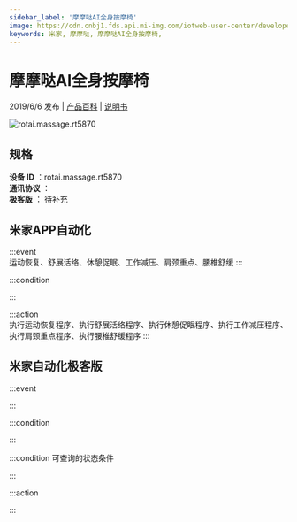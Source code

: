 ```yaml
---
sidebar_label: '摩摩哒AI全身按摩椅'
image: https://cdn.cnbj1.fds.api.mi-img.com/iotweb-user-center/developer_1679047613019uMDyQnoa.png?GalaxyAccessKeyId=AKVGLQWBOVIRQ3XLEW&Expires=9223372036854775807&Signature=U0QI3/YyU7BsSqYnI9Q4m5LnTe8=
keywords: 米家, 摩摩哒, 摩摩哒AI全身按摩椅, 
---
```

# 摩摩哒AI全身按摩椅

2019/6/6 发布 | [产品百科](https://home.mi.com/webapp/content/baike/product/index.html?model=rotai.massage.rt5870/) | [说明书](https://home.mi.com/views/introduction.html?model=rotai.massage.rt5870&region=cn)

![rotai.massage.rt5870](https://cdn.cnbj1.fds.api.mi-img.com/iotweb-user-center/developer_1679047613019uMDyQnoa.png?GalaxyAccessKeyId=AKVGLQWBOVIRQ3XLEW&Expires=9223372036854775807&Signature=U0QI3/YyU7BsSqYnI9Q4m5LnTe8=)

## 规格  
> 
**设备 ID** ：rotai.massage.rt5870  
**通讯协议** ：  
**极客版**  ： 待补充 


## 米家APP自动化  

:::event  
运动恢复、舒展活络、休憩促眠、工作减压、肩颈重点、腰椎舒缓
:::

:::condition  

:::

:::action   
执行运动恢复程序、执行舒展活络程序、执行休憩促眠程序、执行工作减压程序、执行肩颈重点程序、执行腰椎舒缓程序
:::

## 米家自动化极客版  

:::event  

:::

:::condition  

:::

:::condition 可查询的状态条件  

:::

:::action  

:::

        
